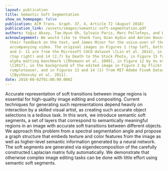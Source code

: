 ```yaml
---
layout: publication
title: Semantic Soft Segmentation
show_on_homepage: false
publication: ACM Trans. Graph. 37, 4, Article 72 (August 2018)
publication_link: /assets/images/semantic-soft-segmentation.pdf
authors: Yağız Aksoy, Tae-Hyun Oh, Sylvain Paris, Marc Pollefeys, and Wojciech Matusik.
acknowlegement: We would like to thank Tunç Ozan Aydın and Adrien Bousseau for
  their feedback on the text, and James Minor for the voice-over of the
  accompanying video. The original images in Figures 1 (top left, bottom right)
  and 2- 11 are from the Microsoft COCO dataset \[Lin et al. 2014], in Figures 1
  (top right) and 14 (2,7) by Death to the Stock Photo, in Figure 15 from the
  alpha matting benchmark \[Rhemann et al. 2009], in Figure 12 by Xu et al.
  \[2017], in the background of the edited image in Figure 2 by Flickr user
  rumpleteaser, and in Figures 13 and 14 (1) from MIT-Adobe FiveK Dataset
  \[Bychkovsky et al. 2011].
date: 2018-08-02T01:00:00.000Z
---
```

Accurate representation of soft transitions between image regions is essential for high-quality image editing and compositing. Current techniques for generating such representations depend heavily on interaction by a skilled visual artist, as creating such accurate object selections is a tedious task. In this work, we introduce semantic soft segments, a set of layers that correspond to semantically meaningful regions in an image with accurate soft transitions between different objects. We approach this problem from a spectral segmentation angle and propose a graph structure that embeds texture and color features from the image as well as higher-level semantic information generated by a neural network. The soft segments are generated via eigendecomposition of the carefully constructed Laplacian matrix fully automatically. We demonstrate that otherwise complex image editing tasks can be done with little effort using semantic soft segments.